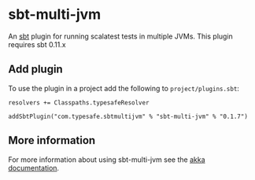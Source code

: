 sbt-multi-jvm
=============

An [sbt] plugin for running scalatest tests in multiple JVMs. This plugin
requires sbt 0.11.x

[sbt]: https://github.com/harrah/xsbt


Add plugin
----------

To use the plugin in a project add the following to `project/plugins.sbt`:

    resolvers += Classpaths.typesafeResolver

    addSbtPlugin("com.typesafe.sbtmultijvm" % "sbt-multi-jvm" % "0.1.7")


More information
----------------

For more information about using sbt-multi-jvm see the
[akka documentation][akka-docs].

[akka-docs]: http://akka.io/docs/akka/snapshot/dev/multi-jvm-testing.html
